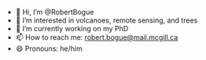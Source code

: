 - 👋 Hi, I’m @RobertBogue
- 👀 I’m interested in volcanoes, remote sensing, and trees
- 🌱 I’m currently working on my PhD  
- 📫 How to reach me: robert.bogue@mail.mcgill.ca  
- 😄 Pronouns: he/him


<!---
RobertBogue/RobertBogue is a ✨ special ✨ repository because its `README.md` (this file) appears on your GitHub profile.
You can click the Preview link to take a look at your changes.
--->

